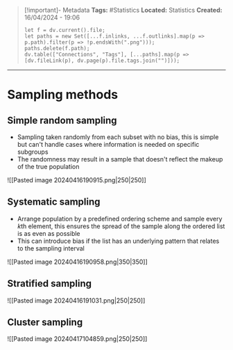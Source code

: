 > [!important]- Metadata
> **Tags:** #Statistics 
> **Located:** Statistics
> **Created:** 16/04/2024 - 19:06
> ```dataviewjs
> let f = dv.current().file;
> let paths = new Set([...f.inlinks, ...f.outlinks].map(p => p.path).filter(p => !p.endsWith(".png")));
> paths.delete(f.path);
> dv.table(["Connections", "Tags"], [...paths].map(p => [dv.fileLink(p), dv.page(p).file.tags.join("")]));
> ```

___
# Sampling methods


## Simple random sampling
- Sampling taken randomly from each subset with no bias, this is simple but can't handle cases where information is needed on specific subgroups
- The randomness may result in a sample that doesn't reflect the makeup of the true population

![[Pasted image 20240416190915.png|250|250]]

## Systematic sampling
- Arrange population by a predefined ordering scheme and sample every $k$th element, this ensures the spread of the sample along the ordered list is as even as possible   
- This can introduce bias if the list has an underlying pattern that relates to the sampling interval 


![[Pasted image 20240416190958.png|350|350]]

## Stratified sampling

![[Pasted image 20240416191031.png|250|250]]


## Cluster sampling 

![[Pasted image 20240417104859.png|250|250]]